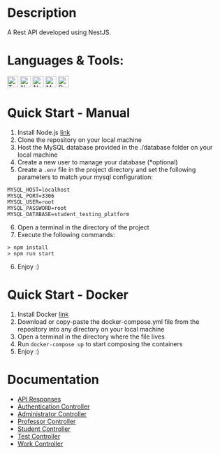 # Description

A Rest API developed using NestJS.

# Languages & Tools:
<p>
<img src="https://cdn.jsdelivr.net/gh/devicons/devicon/icons/typescript/typescript-original.svg" width=25 alt="TypeScript">
<img src="https://cdn.jsdelivr.net/gh/devicons/devicon/icons/nodejs/nodejs-original.svg" width=25  alt="Node.js">
<img src="https://cdn.jsdelivr.net/gh/devicons/devicon/icons/nestjs/nestjs-plain.svg" width=25 alt="NestJs">
<img src="https://cdn.jsdelivr.net/gh/devicons/devicon/icons/mysql/mysql-original.svg" width=25 alt="MySQL">
<img src="https://cdn.jsdelivr.net/gh/devicons/devicon/icons/docker/docker-plain.svg" width=25 alt="Docker">
</p>

# Quick Start - Manual

1. Install Node.js [link](https://nodejs.org/en/)
2. Clone the repository on your local machine
3. Host the MySQL database provided in the ./database folder on your local machine
4. Create a new user to manage your database (*optional)
5. Create a `.env` file in the project directory and set the following parameters to match your mysql configuration:
```
MYSQL_HOST=localhost
MYSQL_PORT=3306
MYSQL_USER=root
MYSQL_PASSWORD=root
MYSQL_DATABASE=student_testing_platform
```
6. Open a terminal in the directory of the project
7. Execute the following commands:
```
> npm install
> npm run start
```
6. Enjoy :)

# Quick Start - Docker

1. Install Docker [link](https://www.docker.com/get-started)
2. Download or copy-paste the docker-compose.yml file from the repository into any directory on your local machine
3. Open a terminal in the directory where the file lives
4. Run `docker-compose up` to start composing the containers
5. Enjoy :)

# Documentation

- [API Responses](docs/API_Responses.md)
- [Authentication Controller](docs/Authentication_Controller.md)
- [Administrator Controller](docs/Administrator_Controller.md)
- [Professor Controller](docs/Professor_Controller.md)
- [Student Controller](docs/Student_Controller.md)
- [Test Controller](docs/Test_Controller.md)
- [Work Controller](docs/Work_Controller.md)
